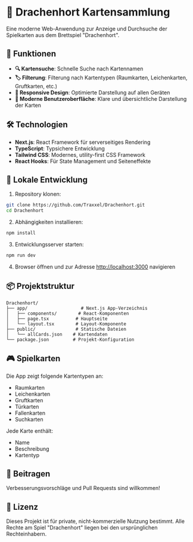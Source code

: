 # 🐉 Drachenhort Kartensammlung

Eine moderne Web-Anwendung zur Anzeige und Durchsuche der Spielkarten aus dem Brettspiel "Drachenhort".

## 🎯 Funktionen

- **🔍 Kartensuche**: Schnelle Suche nach Kartennamen
- **🏷️ Filterung**: Filterung nach Kartentypen (Raumkarten, Leichenkarten, Gruftkarten, etc.)
- **📱 Responsive Design**: Optimierte Darstellung auf allen Geräten
- **💫 Moderne Benutzeroberfläche**: Klare und übersichtliche Darstellung der Karten

## 🛠️ Technologien

- **Next.js**: React Framework für serverseitiges Rendering
- **TypeScript**: Typsichere Entwicklung
- **Tailwind CSS**: Modernes, utility-first CSS Framework
- **React Hooks**: Für State Management und Seiteneffekte

## 🚀 Lokale Entwicklung

1. Repository klonen:

```bash
git clone https://github.com/Traxxel/Drachenhort.git
cd Drachenhort
```

2. Abhängigkeiten installieren:

```bash
npm install
```

3. Entwicklungsserver starten:

```bash
npm run dev
```

4. Browser öffnen und zur Adresse [http://localhost:3000](http://localhost:3000) navigieren

## 📦 Projektstruktur

```
Drachenhort/
├── app/                    # Next.js App-Verzeichnis
│   ├── components/        # React-Komponenten
│   ├── page.tsx          # Hauptseite
│   └── layout.tsx        # Layout-Komponente
├── public/               # Statische Dateien
│   └── allCards.json    # Kartendaten
└── package.json         # Projekt-Konfiguration
```

## 🎮 Spielkarten

Die App zeigt folgende Kartentypen an:

- Raumkarten
- Leichenkarten
- Gruftkarten
- Türkarten
- Fallenkarten
- Suchkarten

Jede Karte enthält:

- Name
- Beschreibung
- Kartentyp

## 🤝 Beitragen

Verbesserungsvorschläge und Pull Requests sind willkommen!

## 📄 Lizenz

Dieses Projekt ist für private, nicht-kommerzielle Nutzung bestimmt. Alle Rechte am Spiel "Drachenhort" liegen bei den ursprünglichen Rechteinhabern.
